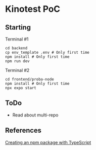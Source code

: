 # Kinotest PoC
## Starting
Terminal #1
```shell
cd backend
cp env_template .env # Only first time
npm install # Only first time
npm run dev
```
Terminal #2
```shell
cd frontend/proba-node
npm install # Only first time
npx expo start
```

## ToDo
* Read about multi-repo

## References
[Creating an npm package with TypeScript](https://medium.com/@the_nick_morgan/creating-an-npm-package-with-typescript-c38b97a793cf)